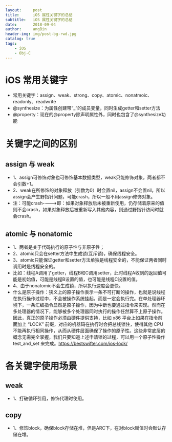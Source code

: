 ```yaml
---
layout:     post
title:      iOS 属性关键字的总结
subtitle:   iOS 属性关键字的总结
date:       2018-09-04
author:     angBin
header-img: img/post-bg-rwd.jpg
catalog: true
tags:
    - iOS
    - Obj-C
---
```



# iOS 常用关键字

- 常用关键字：assign、weak、strong、copy、atomic、nonatmoic、readonly、readwrite
- @synthesize：为属性创建带“_”的成员变量，同时生成getter和setter方法
- @property：现在的@property除声明属性外，同时也包含了@synthesize功能

# 关键字之间的区别

## assign 与 weak
- 1、assign可修饰对象也可修饰基本数据类型，weak只能修饰对象，两者都不会引数+1。
- 2、weak在所修饰的对象释放（引数为0）时会置nil，assign不会置nil，所以assign会产生野指针问题，可能crash，所以一般不用assign修饰对象。
- 注：可能crash---->即：如果对象释放后未被重新使用，仍存储着原来的值则不会crash，如果对象释放后被重新写入其他内容，则通过野指针访问时就会crash。

## atomic 与 nonatomic
- 1、两者是关于代码执行的原子性与非原子性；
- 2、atomic只会在setter方法中生成锁(互斥锁)，确保线程安全。
- 3、atomic只能保证getter和setter方法单独是线程安全的，不能保证两者同时调用时是线程安全的。
- 比如：线程A调用了getter，线程B和C调用setter，此时线程A收到的返回值可能是初始值，可能是线程B设置的值，也可能是线程C设置的值。
- 4、由于nonatomic不会生成锁，所以执行速度会更快。
- 什么是原子操作：狭义上的原子操作表示一条不可打断的操作，也就是说线程在执行操作过程中，不会被操作系统挂起，而是一定会执行完。在单处理器环境下，一条汇编指令显然是原子操作，因为中断也要通过指令来实现。然而在多处理器的情况下，能够被多个处理器同时执行的操作任然算不上原子操作。因此，真正的原子操作必须由硬件提供支持，比如 x86 平台上如果在指令前面加上 “LOCK” 前缀，对应的机器码在执行时会把总线锁住，使得其他 CPU 不能再执行相同操作，从而从硬件层面确保了操作的原子性。这些非常底层的概念无需完全掌握，我们只要知道上述申请锁的过程，可以用一个原子性操作 test_and_set 来完成。https://bestswifter.com/ios-lock/

# 各关键字使用场景

## weak
- 1、打破循环引用，修饰代理时使用。

## copy
- 1、修饰block，确保block存储在堆，但是ARC下，在对block赋值时会默认存储在堆。


